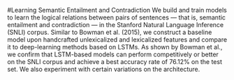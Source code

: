 #Learning Semantic Entailment and Contradiction
We build and train models to learn the logical relations between pairs of sentences — that is, semantic entailment and contradiction — in the Stanford Natural Language Inference (SNLI) corpus. Similar to Bowman et al. (2015), we construct a baseline model upon handcrafted unlexicalized and lexicalized features and compare it to deep-learning methods based on LSTMs. As shown by Bowman et al., we confirm that LSTM-based models can perform competitively or better on the SNLI corpus and achieve a best accuracy rate of 76.12% on the test set. We also experiment with certain variations on the architecture.
